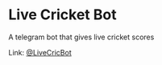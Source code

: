 # Live Cricket Bot
A telegram bot that gives live cricket scores

Link: 
<a href="https://t.me/LiveCricBot">@LiveCricBot</a>
